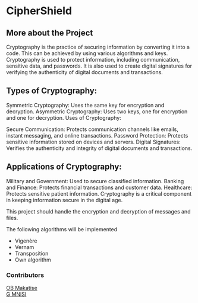# CipherShield

## More about the Project

Cryptography is the practice of securing information by converting it into a code. This can be achieved by using various algorithms and keys. Cryptography is used to protect information, including communication, sensitive data, and passwords. It is also used to create digital signatures for verifying the authenticity of digital documents and transactions.

## Types of Cryptography:

Symmetric Cryptography: Uses the same key for encryption and decryption.
Asymmetric Cryptography: Uses two keys, one for encryption and one for decryption.
Uses of Cryptography:

Secure Communication: Protects communication channels like emails, instant messaging, and online transactions.
Password Protection: Protects sensitive information stored on devices and servers.
Digital Signatures: Verifies the authenticity and integrity of digital documents and transactions.

## Applications of Cryptography:

Military and Government: Used to secure classified information.
Banking and Finance: Protects financial transactions and customer data.
Healthcare: Protects sensitive patient information.
Cryptography is a critical component in keeping information secure in the digital age.

This project should handle the encryption and decryption of messages and files.

The following algorithms will be implemented
- Vigenère
- Vernam
- Transposition
- Own algorithm

### Contributors
                                     
<a href= "https://github.com/Bile62"> OB Makatise        
<a href= "https://github.com/givenmnisi6"> G MNISI              


